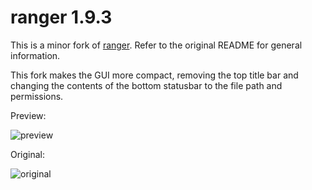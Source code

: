 ranger 1.9.3
============

This is a minor fork  of [ranger](https://github.com/ranger/ranger). Refer to the original README for general information.

This fork makes the GUI more compact, removing the top title bar and changing the contents of the bottom statusbar to the file path and permissions.

Preview:

![preview](https://u.teknik.io/PEzFH.png)

Original:

![original](https://u.teknik.io/vhJ1M.png)

